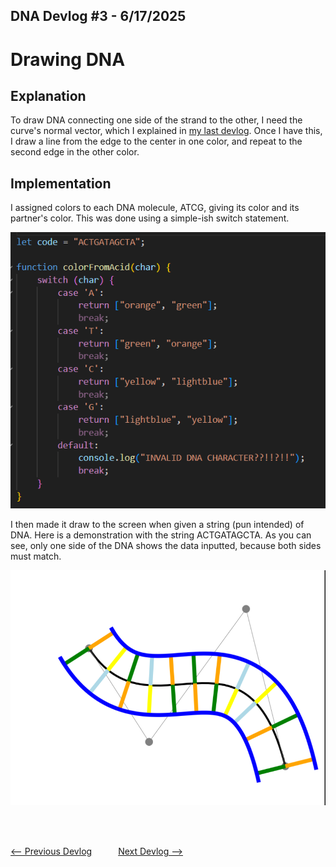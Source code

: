 ## DNA Devlog #3 - 6/17/2025
# Drawing DNA

## Explanation

To draw DNA connecting one side of the strand to the other, I need the curve's normal vector, which I explained in [my last devlog](DNA_DEVLOG_2.md). Once I have this, I draw a line from the edge to the center in one color, and repeat to the second edge in the other color.

## Implementation

I assigned colors to each DNA molecule, ATCG, giving its color and its partner's color. This was done using a simple-ish switch statement.

![Switch-case](../devlog_media/DNA_devlog_3_switch_case.png)

I then made it draw to the screen when given a string (pun intended) of DNA.
Here is a demonstration with the string ACTGATAGCTA. As you can see, only one side of the DNA shows the data inputted, because both sides must match.

![ATCG](../devlog_media/DNA_devlog_3_drawn.png)

<br>
<br>

[<-- Previous Devlog](DNA_DEVLOG_2.md)   [Next Devlog -->](DNA_DEVLOG_4.md)
